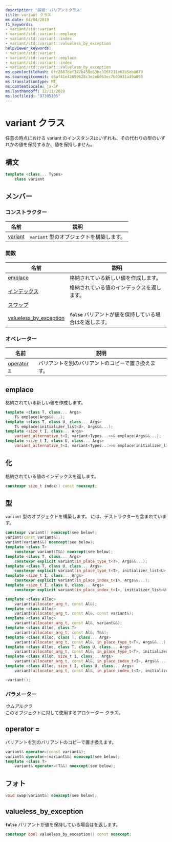 ```yaml
---
description: '詳細: バリアントクラス'
title: variant クラス
ms.date: 04/04/2019
f1_keywords:
- variant/std::variant
- variant/std::variant::emplace
- variant/std::variant::index
- variant/std::variant::valueless_by_exception
helpviewer_keywords:
- variant/std::variant
- variant/std::variant::emplace
- variant/std::variant::index
- variant/std::variant::valueless_by_exception
ms.openlocfilehash: 0fc2887def147b458e63bc316f211e62a5eba879
ms.sourcegitcommit: d6af41e42699628c3e2e6063ec7b03931a49a098
ms.translationtype: MT
ms.contentlocale: ja-JP
ms.lasthandoff: 12/11/2020
ms.locfileid: "97305105"
---
```

# <a name="variant-class"></a>variant クラス

任意の時点における variant のインスタンスはいずれも、その代わりの型のいずれかの値を保持するか、値を保持しません。

## <a name="syntax"></a>構文

```cpp
template <class... Types>
    class variant
```

## <a name="members"></a>メンバー

### <a name="constructors"></a>コンストラクター

|名前|説明|
|-|-|
|[variant](#variant)|`variant` 型のオブジェクトを構築します。|

### <a name="functions"></a>関数

|名前|説明|
|-|-|
|[emplace](#emplace)|格納されている新しい値を作成します。|
|[インデックス](#index)|格納されている値のインデックスを返します。|
|[スワップ](#swap)||
|[valueless_by_exception](#emplace)|**`false`** バリアントが値を保持している場合はを返します。|

### <a name="operators"></a>オペレーター

|名前|説明|
|-|-|
|[operator =](#op_eq)|バリアントを別のバリアントのコピーで置き換えます。|

## <a name="emplace"></a><a name="emplace"></a> emplace

格納されている新しい値を作成します。

```cpp
template <class T, class... Args>
    T& emplace(Args&&...);
template <class T, class U, class... Args>
    T& emplace(initializer_list<U>, Args&&...);
template <size_t I, class... Args>
    variant_alternative_t<I, variant<Types...>>& emplace(Args&&...);
template <size_t I, class U, class... Args>
    variant_alternative_t<I, variant<Types...>>& emplace(initializer_list<U>, Args&&...);
```

## <a name="index"></a><a name="index"></a> 化

格納されている値のインデックスを返します。

```cpp
constexpr size_t index() const noexcept;
```

## <a name="variant"></a><a name="variant"></a> 型

`variant` 型のオブジェクトを構築します。 には、デストラクターも含まれています。

```cpp
constexpr variant() noexcept(see below);
variant(const variant&);
variant(variant&&) noexcept(see below);
template <class T>
    constexpr variant(T&&) noexcept(see below);
template <class T, class... Args>
    constexpr explicit variant(in_place_type_t<T>, Args&&...);
template <class T, class U, class... Args>
    constexpr explicit variant(in_place_type_t<T>, initializer_list<U>, Args&&...);
template <size_t I, class... Args>
    constexpr explicit variant(in_place_index_t<I>, Args&&...);
template <size_t I, class U, class... Args>
    constexpr explicit variant(in_place_index_t<I>, initializer_list<U>, Args&&...);

template <class Alloc>
    variant(allocator_arg_t, const Al&);
template <class Alloc>
    variant(allocator_arg_t, const Al&, const variant&);
template <class Alloc>
    variant(allocator_arg_t, const Al&, variant&&);
template <class Alloc, class T>
    variant(allocator_arg_t, const Al&, T&&);
template <class Alloc, class T, class... Args>
    variant(allocator_arg_t, const Al&, in_place_type_t<T>, Args&&...);
template <class Alloc, class T, class U, class... Args>
    variant(allocator_arg_t, const Al&, in_place_type_t<T>, initializer_list<U>, Args&&...);
template <class Alloc, size_t I, class... Args>
    variant(allocator_arg_t, const Al&, in_place_index_t<I>, Args&&...);
template <class Alloc, size_t I, class U, class... Args>
    variant(allocator_arg_t, const Al&, in_place_index_t<I>, initializer_list<U>, Args&&...);

~variant();
```

### <a name="parameters"></a>パラメーター

*ウムアルクラ*\
このオブジェクトに対して使用するアロケーター クラス。

## <a name="operator"></a><a name="op_eq"></a> operator =

バリアントを別のバリアントのコピーで置き換えます。

```cpp
variant& operator=(const variant&);
variant& operator=(variant&&) noexcept(see below);
template <class T>
    variant& operator=(T&&) noexcept(see below);
```

## <a name="swap"></a><a name="swap"></a> フォト

```cpp
void swap(variant&) noexcept(see below);
```

## <a name="valueless_by_exception"></a><a name="valueless"></a> valueless_by_exception

**`false`** バリアントが値を保持している場合はを返します。

```cpp
constexpr bool valueless_by_exception() const noexcept;
```

